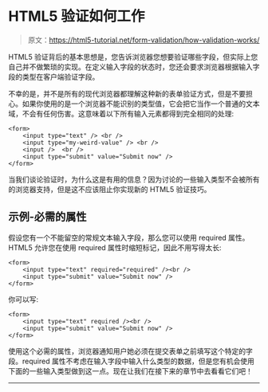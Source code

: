 # HTML5 验证如何工作

> 原文：<https://html5-tutorial.net/form-validation/how-validation-works/>

HTML5 验证背后的基本思想是，您告诉浏览器您想要验证哪些字段，但实际上您自己并不做繁琐的实现。在定义输入字段的状态时，您还会要求浏览器根据输入字段的类型在客户端验证字段。

不幸的是，并不是所有的现代浏览器都理解这种新的表单验证方式，但是不要担心。如果你使用的是一个浏览器不能识别的类型值，它会把它当作一个普通的文本域，不会有任何伤害。这意味着以下所有输入元素都得到完全相同的处理:

```
<form>
	<input type="text" /> <br />
	<input type="my-weird-value" /> <br />
	<input />  <br />
	<input type="submit" value="Submit now" />
</form>
```

当我们谈论验证时，为什么这是有用的信息？因为讨论的一些输入类型不会被所有的浏览器支持，但是这不应该阻止你实现新的 HTML5 验证技巧。

## 示例-必需的属性

假设您有一个不能留空的常规文本输入字段，那么您可以使用 required 属性。HTML5 允许您在使用 required 属性时缩短标记，因此不用写得太长:

<input type="hidden" name="IL_IN_ARTICLE">

```
<form>
	<input type="text" required="required" /><br />
	<input type="submit" value="Submit now" />
</form>
```

你可以写:

```
<form>
	<input type="text" required /><br />
	<input type="submit" value="Submit now" />
</form>
```

使用这个必需的属性，浏览器通知用户她必须在提交表单之前填写这个特定的字段。required 属性不考虑在输入字段中输入什么类型的数据，但是您有机会使用下面的一些输入类型做到这一点。现在让我们在接下来的章节中去看看它们吧！

* * *